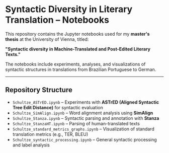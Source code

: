 # Syntactic Diversity in Literary Translation – Notebooks

This repository contains the Jupyter notebooks used for my **master's thesis** at the University of Vienna, titled:

**"Syntactic diversity in Machine-Translated and Post-Edited Literary Texts."**

The notebooks include experiments, analyses, and visualizations of syntactic structures in translations from Brazilian Portuguese to German.

---

## Repository Structure

- `Schultze_ASTrED.ipynb` – Experiments with **ASTrED (Aligned Syntactic Tree Edit Distance)** for syntactic evaluation
- `Schultze_SimAlign.ipynb` – Word alignment analysis using **SimAlign**
- `Schultze_Stanza.ipynb` – Syntactic parsing and annotation with **Stanza**  
- `Schultze_StanzaHT.ipynb` – Parsing of human-translated texts
- `Schultze_standard_metrics_graphs.ipynb` – Visualization of standard translation metrics (e.g., TER, BLEU) 
- `Schultze_syntactic_processing.ipynb` – General syntactic processing and label analysis
